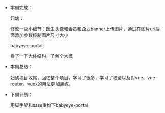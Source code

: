 - 本周完成：

  妇幼：

  修改一些小细节：医生头像和会员和企业banner上传图片，通过在图片url后面添加参数控制图片尺寸大小

  babyeye-portal:

  看了一下大体结构，了解个大概

- 本周总结：

  妇幼项目收尾，回忆整个项目，学习了很多，学习了权鉴以及对vue、vue-router、vuex的用法更加熟练。

- 下周计划：

  用脚手架和sass重构下babyeye-portal